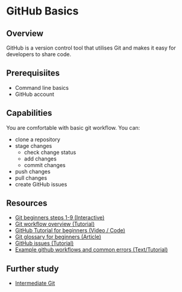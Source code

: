 # GitHub Basics

## Overview
GitHub is a version control tool that utilises Git and makes it easy for developers to share code.

## Prerequisiites
- Command line basics
- GitHub account

## Capabilities
You are comfortable with basic git workflow. You can:  

  - clone a repository
  - stage changes
    - check change status
    - add changes
    - commit changes
  - push changes
  - pull changes
  - create GitHub issues

## Resources
- [Git beginners steps 1-9 (Interactive)](/resources/git-basics-INTERACTIVE)
- [Git workflow overview (Tutorial)](http://rogerdudler.github.io/git-guide/)
- [GitHub Tutorial for beginners (Video / Code)](/resources/github-basics-for-beginners-VIDEO)  
- [Git glossary for beginners (Article)](/resources/git-basics-ARTICLE)
- [GitHub issues (Tutorial)](/resources/github-issues-TUTORIAL)
- [Example github workflows and common errors (Text/Tutorial)](/resources/github-phase-0-workflow-TUTORIAL)

## Further study 
- [Intermediate Git](https://www.atlassian.com/git/tutorials/comparing-workflows)
